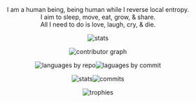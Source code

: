 <div align="center">
I am a human being, being human while I reverse local entropy.<br>
I aim to sleep, move, eat, grow, & share.<br>
All I need to do is love, laugh, cry, & die.

![stats](https://github-readme-streak-stats.herokuapp.com/?user=philoserf&)

![contributor graph](http://github-profile-summary-cards.vercel.app/api/cards/profile-details?username=philoserf&theme=github)

![languages by repo](http://github-profile-summary-cards.vercel.app/api/cards/repos-per-language?username=philoserf&theme=github)![laguages by commit](http://github-profile-summary-cards.vercel.app/api/cards/most-commit-language?username=philoserf&theme=github)

![stats](http://github-profile-summary-cards.vercel.app/api/cards/stats?username=philoserf&theme=github)![commits](http://github-profile-summary-cards.vercel.app/api/cards/productive-time?username=philoserf&theme=github&utcOffset=8)

![trophies](https://github-profile-trophy.vercel.app/?username=philoserf)
</div>
